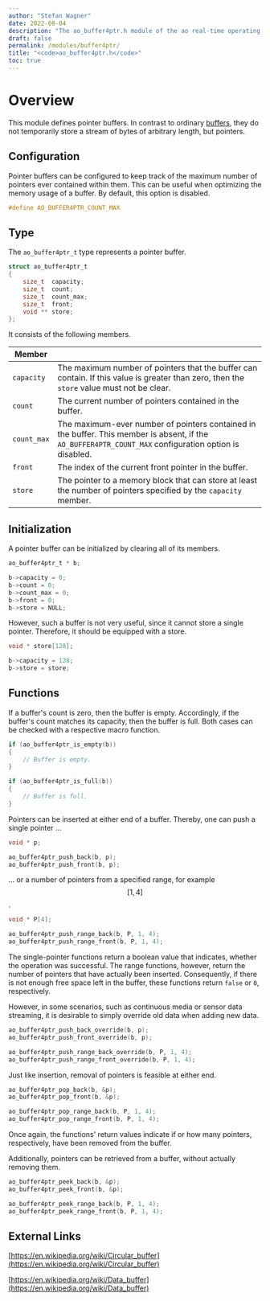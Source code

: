 ```yaml
---
author: "Stefan Wagner"
date: 2022-08-04
description: "The ao_buffer4ptr.h module of the ao real-time operating system."
draft: false
permalink: /modules/buffer4ptr/
title: "<code>ao_buffer4ptr.h</code>"
toc: true
---
```


# Overview

This module defines pointer buffers. In contrast to ordinary [buffers](buffer.md), they do not temporarily store a stream of bytes of arbitrary length, but pointers.

## Configuration

Pointer buffers can be configured to keep track of the maximum number of pointers ever contained within them. This can be useful when optimizing the memory usage of a buffer. By default, this option is disabled.

```c
#define AO_BUFFER4PTR_COUNT_MAX
```

## Type

The `ao_buffer4ptr_t` type represents a pointer buffer. 

```c
struct ao_buffer4ptr_t
{
    size_t  capacity;
    size_t  count;
    size_t  count_max;
    size_t  front;
    void ** store;
};
```

It consists of the following members.

| Member | |
|-|-|
| `capacity` | The maximum number of pointers that the buffer can contain. If this value is greater than zero, then the `store` value must not be clear. |
| `count` | The current number of pointers contained in the buffer. |
| `count_max` | The maximum-ever number of pointers contained in the buffer. This member is absent, if the `AO_BUFFER4PTR_COUNT_MAX` configuration option is disabled. |
| `front` | The index of the current front pointer in the buffer. |
| `store` | The pointer to a memory block that can store at least the number of pointers specified by the `capacity` member. |

## Initialization

A pointer buffer can be initialized by clearing all of its members. 

```c
ao_buffer4ptr_t * b;
```

```c
b->capacity = 0;
b->count = 0;
b->count_max = 0;
b->front = 0;
b->store = NULL;
```

However, such a buffer is not very useful, since it cannot store a single pointer. Therefore, it should be equipped with a store.

```c
void * store[128];
```

```c
b->capacity = 128;
b->store = store;
```

## Functions

If a buffer's count is zero, then the buffer is empty. Accordingly, if the buffer's count matches its capacity, then the buffer is full. Both cases can be checked with a respective macro function.

```c
if (ao_buffer4ptr_is_empty(b))
{
    // Buffer is empty.
}
```

```c
if (ao_buffer4ptr_is_full(b))
{
    // Buffer is full.
}
```

Pointers can be inserted at either end of a buffer. Thereby, one can push a single pointer ...

```c
void * p;
```

```c
ao_buffer4ptr_push_back(b, p);
ao_buffer4ptr_push_front(b, p);
```

... or a number of pointers from a specified range, for example $$[1, 4]$$.

```c
void * P[4];
```

```c
ao_buffer4ptr_push_range_back(b, P, 1, 4);
ao_buffer4ptr_push_range_front(b, P, 1, 4);
```

The single-pointer functions return a boolean value that indicates, whether the operation was successful. The range functions, however, return the number of pointers that have actually been inserted. Consequently, if there is not enough free space left in the buffer, these functions return `false` or `0`, respectively. 

However, in some scenarios, such as continuous media or sensor data streaming, it is desirable to simply override old data when adding new data.

```c
ao_buffer4ptr_push_back_override(b, p);
ao_buffer4ptr_push_front_override(b, p);
```

```c
ao_buffer4ptr_push_range_back_override(b, P, 1, 4);
ao_buffer4ptr_push_range_front_override(b, P, 1, 4);
```

Just like insertion, removal of pointers is feasible at either end.

```c
ao_buffer4ptr_pop_back(b, &p);
ao_buffer4ptr_pop_front(b, &p);
```

```c
ao_buffer4ptr_pop_range_back(b, P, 1, 4);
ao_buffer4ptr_pop_range_front(b, P, 1, 4);
```

Once again, the functions' return values indicate if or how many pointers, respectively, have been removed from the buffer.

Additionally, pointers can be retrieved from a buffer, without actually removing them.

```c
ao_buffer4ptr_peek_back(b, &p);
ao_buffer4ptr_peek_front(b, &p);
```

```c
ao_buffer4ptr_peek_range_back(b, P, 1, 4);
ao_buffer4ptr_peek_range_front(b, P, 1, 4);
```

## External Links

[https://en.wikipedia.org/wiki/Circular_buffer](https://en.wikipedia.org/wiki/Circular_buffer)

[https://en.wikipedia.org/wiki/Data_buffer](https://en.wikipedia.org/wiki/Data_buffer)
